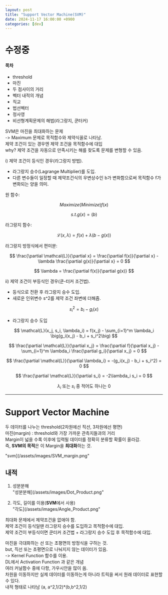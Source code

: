 ```yaml
---
layout: post
title: "Support Vector Machine(SVM)"
date: 2024-11-17 16:00:00 +0900
categories: [dev]
---
```


# **수정중**

#### 목차
- threshold  
- 마진  
- 두 점사이의 거리
- 벡터 내적의 개념
- 직교
- 법선벡터
- 정사영
- 비선형계획문제의 해법(라그랑지, 쿤터커)

SVM은 마진을 최대화하는 문제  
-> Maximum 문제로 목적함수와 제약식꼴로 나타남.  
제약 조건이 있는 경우엔 제약 조건을 목적함수에 대입  
why? 제약 조건을 자동으로 만족시키는 해를 찾도록 문제를 변형할 수 있음.  

i) 제약 조건이 등식인 경우(라그랑지 방법).  
   - 라그랑지 승수(Lagrange Multiplier)를 도입.   
   - 다른 변수들이 일정할 때 제약조건식의 우변상수인 b가 변화함으로써 목적함수 f가 변화되는 양을 의미.  

원 함수:

$$
Maximize(Minimize) f(x)
$$

$$
s.t. g(x) = \big(b)
$$

라그랑지 함수:

$$
\mathcal{L}(x, \lambda) = f(x) + \lambda \big(b - g(x)\big)
$$

라그랑지 방정식에서 편미분:

$$
\frac{\partial \mathcal{L}}{\partial x} = \frac{\partial f(x)}{\partial x} - \lambda \frac{\partial g(x)}{\partial x} = 0
$$

$$
\lambda = \frac{\partial f(x)}{\partial g(x)}
$$

ii) 제약 조건이 부등식인 경우(쿤-터커 조건법).
   - 등식으로 전환 후 라그랑지 승수 도입.
   - 새로운 인위변수 s^2를 제약 조건 좌변에 더해줌.
     
$$
s_i^2 = b_i - g_i(x)
$$

   - 라그랑지 승수 도입

$$
\mathcal{L}(x_j, s_i, \lambda_i) = f(x_j) - \sum_{i=1}^m \lambda_i \big(g_i(x_j) - b_i + s_i^2\big)
$$

$$
\frac{\partial \mathcal{L}}{\partial x_j} =
\frac{\partial f}{\partial x_j} -
\sum_{i=1}^m \lambda_i \frac{\partial g_i}{\partial x_j} = 0
$$

$$
\frac{\partial \mathcal{L}}{\partial \lambda_i} = -(g_i(x_j) - b_i + s_i^2) = 0
$$

$$
\frac{\partial \mathcal{L}}{\partial s_i} = -2\lambda_i s_i = 0
$$

$$
\lambda_i \text{ 또는 } s_i \text{ 중 적어도 하나는 } 0
$$



---



# Support Vector Machine

두 데이터를 나누는 threshold(2차원에선 직선, 3차원에선 평면)  
마진(margin) : threshold와 가장 가까운 관측지들과의 거리  
Margin이 넓을 수록 이후에 입력될 데이터를 정확히 분류할 확률이 올라감.  
즉, **SVM의 목적**은 이 Margin을 **최대화**하는 것.  

"svm](/assets/images/SVM_margin.png"  

## 내적
1. 성분분해  
"성분분해](/assets/images/Dot_Product.png"  
   

2. 각도, 길이를 이용(**SVM**에서 사용)  
"각도](/assets/images/Angle_Product.png"  

최대화 문제에서 제약조건을 없애야 함.  
제약 조건이 등식일땐 라그랑지 승수를 도입하고 목적함수에 대입.  
제약 조건이 부등식이면 쿤터커 조건법 + 라그랑지 승수 도입 후 목적함수에 대입.  

마진을 극대화하는 선 또는 초평면의 방정식을 구하는 것.  
but, 직선 또는 초평면으로 나눠지지 않는 데이터가 있음.  
-> Kernel Function 함수를 이용.  
DL에서 Activation Function 과 같은 개념  
여러 커널함수 중에 다항, 가우시안을 많이 씀.  
차원을 이동하지만 실제 데이터를 이동하는게 아니라 트릭을 써서 원래 데이터로 표현할 수 있다.  
내적 형태로 나타남 (a, a^2,1/2)*(b,b^2,1/2)  
